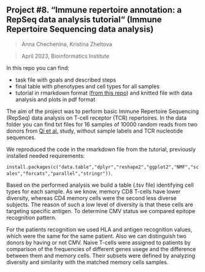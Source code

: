 ## Project #8. “Immune repertoire annotation: a RepSeq data analysis tutorial“ (Immune Repertoire Sequencing data analysis)

> Anna Chechenina, Kristina Zheltova

> April 2023, Bioinformatics Institute

In this repo you can find:
* task file with goals and described steps
* final table with phenotypes and cell types for all samples
* tutorial in rmarkdown format ([from this repo](https://github.com/mikeraiko/repseq-annotation-tutorial)) and knitted file with data analysis and plots in pdf format

The aim of the project was to perform basic Immune Repertoire Sequencing (RepSeq) data analysis on T-cell receptor (TCR) repertoires. In the data folder you can find txt files for 16 samples of 10000 random reads from two donors from [Qi et al.](http://www.pnas.org/content/111/36/13139.short) study, without sample labels and TCR nucleotide sequences.

We reproduced the code in the rmarkdown file from the tutorial, previously installed needed requirements:

<p><code>install.packages(c("data.table","dplyr","reshape2","ggplot2","NMF","scales","forcats","parallel","stringr"))</code>.</p>

Based on the performed analysis we build a table (.tsv file) identifying cell types for each sample.
As we know, memory CD8 T-cells have lower diversity, whereas CD4 memory cells were the second less diverse subjects. The reason of such a low level of diversity is that these cells are targeting specific antigen. To determine CMV status we compared epitope recognition pattern.

For the patients recognition we used HLA and antigen recognition values, which were the same for the same patient. Also we can distinguish two donors by having or not CMV. Naive T-cells were assigned to patients by comparison of the frequencies of different genes usege and the difference between them and memory cells. Their subsets were defined by analyzing diversity and similarity with the matched memory cells samples.
